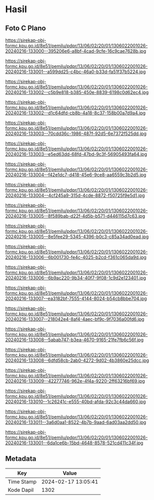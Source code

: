 # Hasil

## Foto C Plano

https://sirekap-obj-formc.kpu.go.id/8e51/pemilu/pdpr/13/06/02/20/01/1306022001026-20240216-133000--395206e6-a8bf-4cad-9cfe-16c9cae7628b.jpg

https://sirekap-obj-formc.kpu.go.id/8e51/pemilu/pdpr/13/06/02/20/01/1306022001026-20240216-133001--a599dd25-c4bc-46a0-b33d-fa51f37b5224.jpg

https://sirekap-obj-formc.kpu.go.id/8e51/pemilu/pdpr/13/06/02/20/01/1306022001026-20240216-133002--c5b9e818-b385-450e-8839-6198c0d62ec4.jpg

https://sirekap-obj-formc.kpu.go.id/8e51/pemilu/pdpr/13/06/02/20/01/1306022001026-20240216-133002--d1c64dfd-cb8b-4a18-8c37-158b00a7d9a4.jpg

https://sirekap-obj-formc.kpu.go.id/8e51/pemilu/pdpr/13/06/02/20/01/1306022001026-20240216-133003--70cdd36c-1986-487f-92d5-6e7372f525dd.jpg

https://sirekap-obj-formc.kpu.go.id/8e51/pemilu/pdpr/13/06/02/20/01/1306022001026-20240216-133003--e5ed63dd-68fd-47bd-9c3f-56905493fa64.jpg

https://sirekap-obj-formc.kpu.go.id/8e51/pemilu/pdpr/13/06/02/20/01/1306022001026-20240216-133004--f42e1dc7-d418-45e6-9ce8-aa6559c3b2d5.jpg

https://sirekap-obj-formc.kpu.go.id/8e51/pemilu/pdpr/13/06/02/20/01/1306022001026-20240216-133004--4cf245a9-315d-4cde-8872-f50725f9e5d1.jpg

https://sirekap-obj-formc.kpu.go.id/8e51/pemilu/pdpr/13/06/02/20/01/1306022001026-20240216-133005--8f589bab-d22f-4d5b-b571-d446115d7c63.jpg

https://sirekap-obj-formc.kpu.go.id/8e51/pemilu/pdpr/13/06/02/20/01/1306022001026-20240216-133005--8e5fee29-5345-4396-b0c3-c85a34ad0ead.jpg

https://sirekap-obj-formc.kpu.go.id/8e51/pemilu/pdpr/13/06/02/20/01/1306022001026-20240216-133006--6b001730-fe4c-4025-b2cd-f361c065da9d.jpg

https://sirekap-obj-formc.kpu.go.id/8e51/pemilu/pdpr/13/06/02/20/01/1306022001026-20240216-133006--6b9ac220-9b34-40f7-9f08-1c9d2e123401.jpg

https://sirekap-obj-formc.kpu.go.id/8e51/pemilu/pdpr/13/06/02/20/01/1306022001026-20240216-133007--ea3182bf-7555-4144-8024-b54cb8bbe704.jpg

https://sirekap-obj-formc.kpu.go.id/8e51/pemilu/pdpr/13/06/02/20/01/1306022001026-20240216-133007--218042e4-8af4-4aec-bf9c-9f7036a00fd6.jpg

https://sirekap-obj-formc.kpu.go.id/8e51/pemilu/pdpr/13/06/02/20/01/1306022001026-20240216-133008--5abab747-b3ea-4670-9165-21fe7fb6c56f.jpg

https://sirekap-obj-formc.kpu.go.id/8e51/pemilu/pdpr/13/06/02/20/01/1306022001026-20240216-133008--6dfd58cb-2ab0-4272-9d02-4b3860e25dcc.jpg

https://sirekap-obj-formc.kpu.go.id/8e51/pemilu/pdpr/13/06/02/20/01/1306022001026-20240216-133009--42277746-962e-4f4a-9220-2ff63216bf69.jpg

https://sirekap-obj-formc.kpu.go.id/8e51/pemilu/pdpr/13/06/02/20/01/1306022001026-20240216-133010--1c26241c-e555-40bd-afda-92c3c44da660.jpg

https://sirekap-obj-formc.kpu.go.id/8e51/pemilu/pdpr/13/06/02/20/01/1306022001026-20240216-133011--3a6d0aa1-8522-4b7b-9aad-6ad03aa2dd50.jpg

https://sirekap-obj-formc.kpu.go.id/8e51/pemilu/pdpr/13/06/02/20/01/1306022001026-20240216-133001--6da1ce6b-15bd-4648-8578-521cd411c34f.jpg


## Metadata

| Key        | Value               |
| ---------- | ------------------- |
| Time Stamp | 2024-02-17 13:05:41 |
| Kode Dapil | 1302                |



